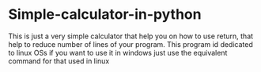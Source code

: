 # Simple-calculator-in-python
This is just a very simple calculator that help you on how to use return, that help to reduce number of lines of your program.
This program id dedicated to linux OSs if you want to use it in windows just use the equivalent command for that used in linux 

